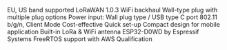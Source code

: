 EU, US band supported
LoRaWAN 1.0.3
WiFi backhaul
Wall-type plug with multiple plug options
Power input: Wall plug type / USB type C port
802.11 b/g/n, Client Mode
Cost-effective
Quick set-up
Compact design for mobile application
Built-in LoRa & WiFi antenna
ESP32-D0WD by Espressif Systems
FreeRTOS support with AWS Qualification
